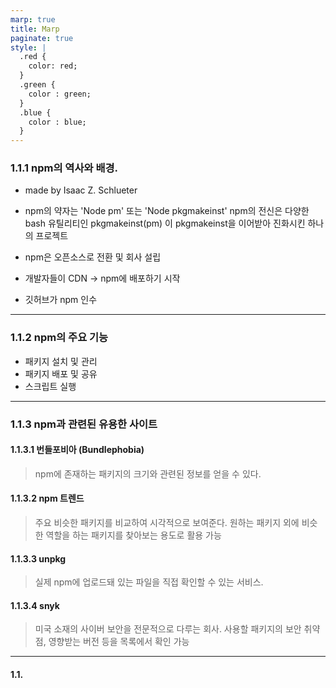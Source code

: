 ```yaml
---
marp: true
title: Marp
paginate: true
style: |
  .red {
    color: red;
  }
  .green {
    color : green;
  }
  .blue {
    color : blue;
  }
---
```


### 1.1.1 npm의 역사와 배경.

- made by Isaac Z. Schlueter
- npm의 약자는 'Node pm' 또는 'Node pkgmakeinst'
  npm의 전신은 다양한 bash 유틸리티인 pkgmakeinst(pm)
  이 pkgmakeinst을 이어받아 진화시킨 하나의 프로젝트

- npm은 오픈소스로 전환 및 회사 설립

- 개발자들이 CDN -> npm에 배포하기 시작

- 깃허브가 npm 인수

---

### 1.1.2 npm의 주요 기능

- 패키지 설치 및 관리
- 패키지 배포 및 공유
- 스크립트 실행

---

### 1.1.3 npm과 관련된 유용한 사이트

#### 1.1.3.1 번들포비아 (Bundlephobia)

> npm에 존재하는 패키지의 크기와 관련된 정보를 얻을 수 있다.

#### 1.1.3.2 npm 트렌드

> 주요 비슷한 패키지를 비교하여 시각적으로 보여준다.
> 원하는 패키지 외에 비슷한 역할을 하는 패키지를 찾아보는 용도로 활용 가능

#### 1.1.3.3 unpkg

> 실제 npm에 업로드돼 있는 파일을 직접 확인할 수 있는 서비스.

#### 1.1.3.4 snyk

> 미국 소재의 사이버 보안을 전문적으로 다루는 회사.
> 사용할 패키지의 보안 취약점, 영향받는 버전 등을 목록에서 확인 가능

---

#### 1.1.
